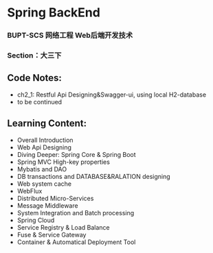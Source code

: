# Spring BackEnd
### BUPT-SCS 网络工程 Web后端开发技术
### Section：大三下

## Code Notes:
- ch2_1: Restful Api Designing&Swagger-ui, using local H2-database
- to be continued

## Learning Content:
- Overall Introduction
- Web Api Designing
- Diving Deeper: Spring Core & Spring Boot
- Spring MVC High-key properties
- Mybatis and DAO
- DB transactions and DATABASE&RALATION designing
- Web system cache
- WebFlux
- Distributed Micro-Services
- Message Middleware
- System Integration and Batch processing
- Spring Cloud
- Service Registry & Load Balance
- Fuse & Service Gateway
- Container & Automatical Deployment Tool
